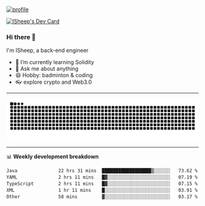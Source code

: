 [![profile](https://user-images.githubusercontent.com/54968314/208005045-e4b42f3b-833d-4242-bfcc-e764865553a2.svg)](https://www.calligrapher.ai/)

<a href="https://app.daily.dev/linziyang1106"><img src="https://api.daily.dev/devcards/v2/i4Spwx5Skx5FpTqWcwoit.png?r=kgx&type=wide" width="652" alt="ISheep's Dev Card"/></a>

### Hi there 🐏

I'm ISheep, a back-end engineer

- 🔭 I’m currently learning Solidity
- 💬 Ask me about anything
- 😄 Hobby: badminton & coding
- 👓 explore crypto and Web3.0

-------

![](https://raw.githubusercontent.com/ISheepp/ISheepp/output/github-contribution-grid-snake.svg)

-------

📊 **Weekly development breakdown**
<!--START_SECTION:waka-->

```txt
Java               22 hrs 31 mins  ██████████████████▒░░░░░░   73.62 %
YAML               2 hrs 11 mins   █▓░░░░░░░░░░░░░░░░░░░░░░░   07.19 %
TypeScript         2 hrs 11 mins   █▓░░░░░░░░░░░░░░░░░░░░░░░   07.15 %
XML                1 hr 11 mins    █░░░░░░░░░░░░░░░░░░░░░░░░   03.91 %
Other              58 mins         ▓░░░░░░░░░░░░░░░░░░░░░░░░   03.17 %
```

<!--END_SECTION:waka-->
